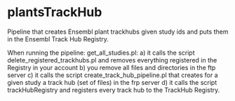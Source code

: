 # plantsTrackHub
Pipeline that creates Ensembl plant trackhubs given study ids and puts them in the Ensembl Track Hub Registry.

When running the pipeline: get_all_studies.pl:
a) it calls the script delete_registered_trackhubs.pl and removes everything registered in the Registry in your account
b) you remove all files and directories in the ftp server
c) it calls the script create_track_hub_pipeline.pl that creates for a given study a track hub (set of files) in the frp server
d) it calls the script trackHubRegistry and registers every track hub to the TrackHub Registry.
